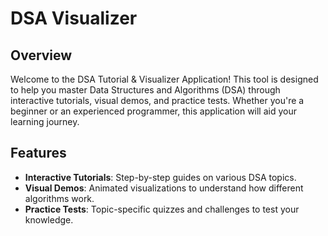 # DSA Visualizer

## Overview

Welcome to the DSA Tutorial & Visualizer Application! This tool is designed to help you master Data Structures and Algorithms (DSA) through interactive tutorials, visual demos, and practice tests. Whether you're a beginner or an experienced programmer, this application will aid your learning journey.

## Features

- **Interactive Tutorials**: Step-by-step guides on various DSA topics.
- **Visual Demos**: Animated visualizations to understand how different algorithms work.
- **Practice Tests**: Topic-specific quizzes and challenges to test your knowledge.
